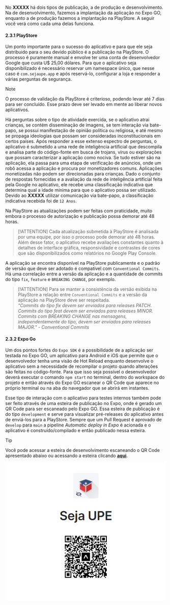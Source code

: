 
No **XXXXX** há dois tipos de publicação, a de produção e desenvolvimento. Na de desenvolvimento, fazemos a implantação da aplicação no Expo GO, enquanto a de produção fazemos a implantação na PlayStore. A seguir você verá como cada uma delas funciona.

#### 2.3.1 PlayStore

Um ponto importante para o sucesso do aplicativo e para que ele seja distribuido para o seu devido público é a publicação na PlayStore. O processo é puramente manual e envolve ter uma conta de desenvolvedor Google que custa U$ 25,00 dólares. Para que o aplicativo seja disponibilizado é necessário reservar um namespace único, que nesse caso é ``com.sejaupe.app`` e após reservá-lo, configurar a loja e responder a várias perguntas de segurança. 

>[!NOTE]
>O processo de validação da PlayStore é criterioso, podendo levar até 7 dias para ser concluído. Esse prazo deve ser levado em mente ao liberar novos aplicativos.

Há perguntas sobre o tipo de atividade exercida, se o aplicativo atrai crianças, se contém disseminação de imagens, se tem interação via bate-papo, se possui manifestação de opinião política ou religiosa, e até mesmo se propaga ideologias que possam ser consideradas inconstitucionais em certos países. Após responder a esse extenso espectro de perguntas, o aplicativo é submetido a uma rede de inteligência artificial que descompila e analisa parte do código-fonte em busca de trojans, vírus ou explorações que possam caracterizar a aplicação como nociva. Se tudo estiver são na aplicação, ela passa para uma etapa de verificação de anúncios, onde um robô acessa a aplicação e procura por monetizadores comuns. Aplicações monetizadas não podem ser direcionadas para crianças. Dado o conjunto de respostas fornecidas e a avaliação da rede de inteligência artificial feita pela Google no aplicativo, ele recebe uma classificação indicativa que determina qual a idade mínima para que o aplicativo possa ser utilizado. Devido ao **XXXXX** utilizar comunicação via bate-papo, a classificação indicativa recebida foi de ``12 Anos``.

Na PlayStore as atualizações podem ser feitas com praticidade, muito embora o processo de autorização e publicação possa demorar até 48 horas.

>[!ATTENTION]
>Cada atualização submetida à PlayStore é analisada por uma equipe, por isso o processo pode demorar até 48 horas. Além desse fator, o aplicativo recebe avaliações constantes quanto à detalhes de interface gráfica, responsividade e contrastes de cores que são disponibilizados como relatórios no Google Play Console.

A aplicação se encontra disponível na PlayStore publicamente e o padrão de versão que deve ser adotado é compatível com ``Conventional Commits``. Há uma correlação entre a versão da aplicação e a quantidade de commits do tipo ``fix``, ``feature`` e ``BREAKING CHANGE``, por exemplo.

>[!ATTENTION]
>Para se manter a consistência da versão exibida na PlayStore a relação entre ``Conventional Commits`` e a versão da aplicação na PlayStore deve ser respeitada.<br>
>*"Commits do tipo fix devem ser enviados para releases PATCH. Commits do tipo feat devem ser enviados para releases MINOR. Commits com BREAKING CHANGE nas mensagens, independentemente do tipo, devem ser enviados para releases MAJOR." - Conventional Commits*

#### 2.3.2 Expo Go

Um dos pontos fortes do ``Expo SDK`` é a possibilidade de a aplicação ser testada no Expo GO, um aplicativo para Android e iOS que permite que o desenvolvedor tenha uma visão de Hot Reload enquanto desenvolve o aplicativo sem a necessidade de recompilar o projeto quando alterações são feitas no código-fonte. Para que isso seja possível o desenvolvedor deverá executar o comando ``npm start`` no terminal, dentro do workspace do projeto e então através do Expo GO escanear o QR Code que aparece no próprio terminal ou na aba do navegador que se abrirá em instantes.

Esse tipo de interação com o aplicativo para testes internos também pode ser feito através de uma esteira de publicação no Expo, onde é gerado um QR Code para ser escaneado pelo Expo GO. Essa esteira de publicação é do tipo ``development`` e serve para visualizar pré-releases do aplicativo antes de enviá-los para a PlayStore. Sempre que um Pull Request é aprovado de ``develop`` para ``main`` a pipeline *Automatic deploy in Expo* é acionada e o aplicativo é construído/compilado e então publicado nessa esteira.

>[!TIP]
>Você pode acessar a esteira de desenvolvimento escaneando o QR Code apresentado abaixo ou acessando a esteira clicando [**aqui**](https://expo.dev/@muryllo/seja-upe-app).

<p align="center">
  <img src="asset_expo_qr_code_image.png" alt="Expo Go QRCode" />
</p>

